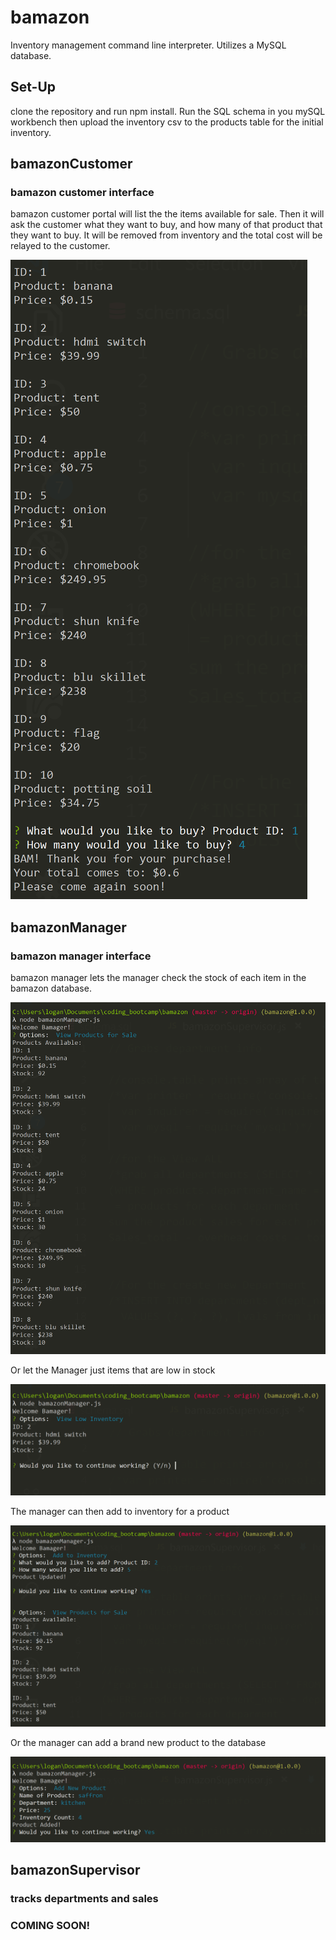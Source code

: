 # bamazon
Inventory management command line interpreter. Utilizes a MySQL database.

## Set-Up
clone the repository and run npm install. Run the SQL schema in you mySQL workbench then upload the inventory csv to the products table for the initial inventory.

## bamazonCustomer
### bamazon customer interface

bamazon customer portal will list the the items available for sale. Then it will ask the customer what they want to buy, and how many of that product that they want to buy. It will be removed from inventory and the total cost will be relayed to the customer.

![GitHub Logo](/pics/customer.PNG)

## bamazonManager
### bamazon manager interface

bamazon manager lets the manager check the stock of each item in the bamazon database.

![GitHub Logo](/pics/manager-view.PNG)

Or let the Manager just items that are low in stock

![GitHub Logo](/pics/manager-low.PNG)

The manager can then add to inventory for a product

![GitHub Logo](/pics/manager-add-inventory.PNG)

Or the manager can add a brand new product to the database

![GitHub Logo](/pics/manager-add-product.PNG)

## bamazonSupervisor
### tracks departments and sales

### COMING SOON!
